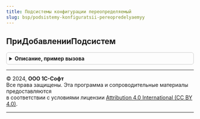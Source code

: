 ```yaml
---
title: Подсистемы конфигурации переопределяемый
slug: bsp/podsistemy-konfiguratsii-pereopredelyaemyy
---
```



## ПриДобавленииПодсистем
<details style="margin: 1em 0; padding: 0.5em; border: 1px solid #ccc; border-radius: 6px;">

<summary style="font-weight: bold; cursor: pointer;">Описание, пример вызова</summary>

```bsl

// Определяет список модулей библиотек и конфигурации, которые предоставляют
// основные сведения о себе: имя, версия, список обработчиков обновления
// а также зависимости от других библиотек.
//
// Состав обязательных процедур такого модуля см. в общем модуле ОбновлениеИнформационнойБазыБСП
// (область ПрограммныйИнтерфейс).
// При этом сам модуль Библиотеки стандартных подсистем ОбновлениеИнформационнойБазыБСП
// не требуется явно добавлять в массив МодулиПодсистем.
//
// Параметры:
//  МодулиПодсистем - Массив - имена серверных общих модулей библиотек и конфигурации.
//                             Например: "ОбновлениеИнформационнойБазыБРО" - библиотека,
//                                       "ОбновлениеИнформационнойБазыБП"  - конфигурация.
//
Процедура ПриДобавленииПодсистем(МодулиПодсистем) Экспорт
```

Пример вызова
```bsl
ПодсистемыКонфигурацииПереопределяемый.ПриДобавленииПодсистем(МодулиПодсистем) 
```
</details>

---

© 2024, **ООО 1С-Софт**  
Все права защищены. Эта программа и сопроводительные материалы предоставляются  
в соответствии с условиями лицензии [Attribution 4.0 International (CC BY 4.0)](https://creativecommons.org/licenses/by/4.0/legalcode).

---
